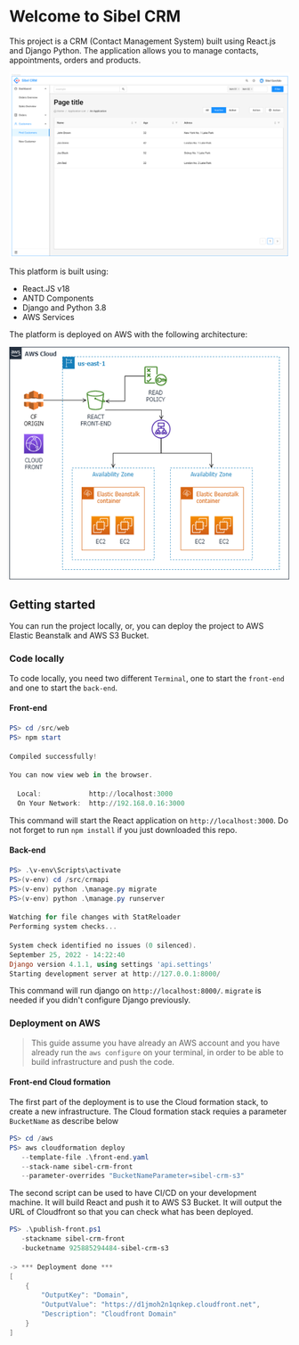 # Welcome to Sibel CRM

This project is a CRM (Contact Management System) built using React.js and Django Python. The application allows you to manage contacts, appointments, orders and products.

![Mockup](/docs/img-01.png)

This platform is built using:

 - React.JS v18
 - ANTD Components
 - Django and Python 3.8
 - AWS Services

The platform is deployed on AWS with the following architecture:

![AWS](/docs/img-02.png)

## Getting started

You can run the project locally, or, you can deploy the project to AWS Elastic Beanstalk and AWS S3 Bucket.

### Code locally

To code locally, you need two different `Terminal`, one to start the `front-end` and one to start the `back-end`.

#### Front-end

```powershell
PS> cd /src/web
PS> npm start

Compiled successfully!

You can now view web in the browser.

  Local:            http://localhost:3000
  On Your Network:  http://192.168.0.16:3000
```

This command will start the React application on `http://localhost:3000`. Do not forget to run `npm install` if you just downloaded this repo.

#### Back-end

```powershell
PS> .\v-env\Scripts\activate
PS>(v-env) cd /src/crmapi
PS>(v-env) python .\manage.py migrate
PS>(v-env) python .\manage.py runserver

Watching for file changes with StatReloader
Performing system checks...

System check identified no issues (0 silenced).
September 25, 2022 - 14:22:40
Django version 4.1.1, using settings 'api.settings'
Starting development server at http://127.0.0.1:8000/
```

This command will run django on `http://localhost:8000/`. `migrate` is needed if you didn't configure Django previously.

### Deployment on AWS

 > This guide assume you have already an AWS account and you have already run the `aws configure` on your terminal, in order to be able to build infrastructure and push the code.

#### Front-end Cloud formation

The first part of the deployment is to use the Cloud formation stack, to create a new infrastructure. The Cloud formation stack requies a parameter `BucketName` as describe below

```powershell
PS> cd /aws
PS> aws cloudformation deploy 
   --template-file .\front-end.yaml 
   --stack-name sibel-crm-front 
   --parameter-overrides "BucketNameParameter=sibel-crm-s3"
```

The second script can be used to have CI/CD on your development machine. It will build React and push it to AWS S3 Bucket. It will output the URL of Cloudfront so that you can check what has been deployed.

```powershell
PS> .\publish-front.ps1 
   -stackname sibel-crm-front 
   -bucketname 925885294484-sibel-crm-s3

-> *** Deployment done ***
[
    {
        "OutputKey": "Domain",
        "OutputValue": "https://d1jmoh2n1qnkep.cloudfront.net",
        "Description": "Cloudfront Domain"
    }
]
```